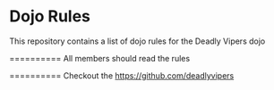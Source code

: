 Dojo Rules
==========

This repository contains a list of dojo rules for the Deadly Vipers dojo

==========
All members should read the rules

==========
Checkout the https://github.com/deadlyvipers
